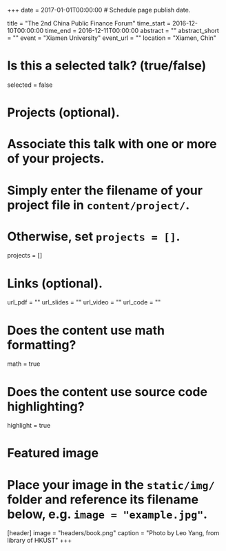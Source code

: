 +++
date = 2017-01-01T00:00:00  # Schedule page publish date.

title = "The 2nd China Public Finance Forum"
time_start = 2016-12-10T00:00:00
time_end = 2016-12-11T00:00:00
abstract = ""
abstract_short = ""
event = "Xiamen University"
event_url = ""
location = "Xiamen, Chin"

# Is this a selected talk? (true/false)
selected = false

# Projects (optional).
#   Associate this talk with one or more of your projects.
#   Simply enter the filename of your project file in `content/project/`.
#   Otherwise, set `projects = []`.
projects = []

# Links (optional).
url_pdf = ""
url_slides = ""
url_video = ""
url_code = ""

# Does the content use math formatting?
math = true

# Does the content use source code highlighting?
highlight = true

# Featured image
# Place your image in the `static/img/` folder and reference its filename below, e.g. `image = "example.jpg"`.
 [header]
 image = "headers/book.png"
 caption = "Photo by Leo Yang, from library of HKUST"
+++
